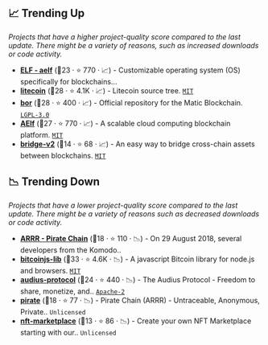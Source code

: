 ## 📈 Trending Up

_Projects that have a higher project-quality score compared to the last update. There might be a variety of reasons, such as increased downloads or code activity._

- <b><a href="https://github.com/aelfProject">ELF - aelf</a></b> (🥈23 ·  ⭐ 770 · 📈) - Customizable operating system (OS) specifically for blockchains... <code><img src="https://git.io/J9cO9" style="display:inline;" width="13" height="13"></code>
- <b><a href="https://github.com/litecoin-project/litecoin">litecoin</a></b> (🥇28 ·  ⭐ 4.1K · 📈) - Litecoin source tree. <code><a href="http://bit.ly/34MBwT8">MIT</a></code>
- <b><a href="https://github.com/maticnetwork/bor">bor</a></b> (🥇28 ·  ⭐ 400 · 📈) - Official repository for the Matic Blockchain. <code><a href="http://bit.ly/37RvQcA">LGPL-3.0</a></code>
- <b><a href="https://github.com/AElfProject/AElf">AElf</a></b> (🥇27 ·  ⭐ 770 · 📈) - A scalable cloud computing blockchain platform. <code><a href="http://bit.ly/34MBwT8">MIT</a></code>
- <b><a href="https://github.com/renproject/bridge-v2">bridge-v2</a></b> (🥉14 ·  ⭐ 68 · 📈) - An easy way to bridge cross-chain assets between blockchains. <code><a href="http://bit.ly/34MBwT8">MIT</a></code>

## 📉 Trending Down

_Projects that have a lower project-quality score compared to the last update. There might be a variety of reasons such as decreased downloads or code activity._

- <b><a href="https://github.com/PirateNetwork">ARRR - Pirate Chain</a></b> (🥉18 ·  ⭐ 110 · 📉) - On 29 August 2018, several developers from the Komodo..
- <b><a href="https://github.com/bitcoinjs/bitcoinjs-lib">bitcoinjs-lib</a></b> (🥇33 ·  ⭐ 4.6K · 📉) - A javascript Bitcoin library for node.js and browsers. <code><a href="http://bit.ly/34MBwT8">MIT</a></code>
- <b><a href="https://github.com/AudiusProject/audius-protocol">audius-protocol</a></b> (🥇24 ·  ⭐ 440 · 📉) - The Audius Protocol - Freedom to share, monetize, and.. <code><a href="http://bit.ly/3nYMfla">Apache-2</a></code>
- <b><a href="https://github.com/PirateNetwork/pirate">pirate</a></b> (🥈18 ·  ⭐ 77 · 📉) - Pirate Chain (ARRR) - Untraceable, Anonymous, Private.. <code>Unlicensed</code>
- <b><a href="https://github.com/capsule-corp-ternoa/nft-marketplace">nft-marketplace</a></b> (🥉13 ·  ⭐ 86 · 📉) - Create your own NFT Marketplace starting with our.. <code>Unlicensed</code>

